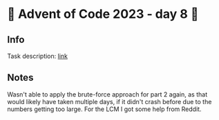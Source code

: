 # 🎄 Advent of Code 2023 - day 8 🎄

## Info

Task description: [link](https://adventofcode.com/2023/day/8)

## Notes

Wasn't able to apply the brute-force approach for part 2 again, as that would likely have taken multiple days, if it didn't crash before due to the numbers getting too large. For the LCM I got some help from Reddit.

